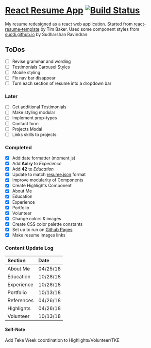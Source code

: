 # [React Resume App](https://donald-stolz.github.io/resume/) [![Build Status](https://travis-ci.org/donald-stolz/resume.svg?branch=master)](https://travis-ci.org/donald-stolz/resume)

My resume redesigned as a react web application. Started from [react-resume-template](https://github.com/tbakerx/react-resume-template) by Tim Baker. Used some component styles from [suddi.github.io](https://github.com/suddi/suddi.github.io) by Sudharshan Ravindran

## ToDos

-   [ ] Revise grammar and wording
-   [ ] Testimonials Carousel Styles
-   [ ] Mobile styling
-   [ ] Fix nav bar disappear
-   [ ] Turn each section of resume into a dropdown bar

### Later

-   [ ] Get additional Testimonials
-   [ ] Make styling modular
-   [ ] Implement prop-types
-   [ ] Contact form
-   [ ] Projects Modal
-   [ ] Links skills to projects

### Completed

-   [x] Add date formatter (moment js)
-   [x] Add **Axlry** to _Experience_
-   [x] Add **42** to _Education_
-   [x] Update to match [resume.json](https://jsonresume.org/) format
-   [x] Improve modularity of Components
-   [x] Create Highlights Component
-   [x] About Me
-   [x] Education
-   [x] Experience
-   [x] Portfolio
-   [x] Volunteer
-   [x] Change colors & images
-   [x] Create CSS color palette constants
-   [x] Set up to run on [Github Pages](https://pages.github.com/)
-   [x] Make resume images links

### Content Update Log

| Section    | Date     |
| :--------- | :------- |
| About Me   | 04/25/18 |
| Education  | 10/28/18 |
| Experience | 10/28/18 |
| Portfolio  | 10/13/18 |
| References | 04/26/18 |
| Highlights | 04/26/18 |
| Volunteer  | 10/13/18 |

#### Self-Note

Add Teke Week coordination to Highlights/Volunteer/TKE
